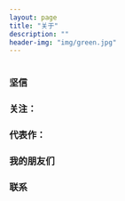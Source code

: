 ```yaml
---
layout: page
title: "关于"
description: ""
header-img: "img/green.jpg"
---
```



<center>
    <p><img src="" align="center"></p>
</center>

### 坚信


### 关注：


### 代表作：


### 我的朋友们


### 联系


<center>
    <p><img src="" align="center"></p>
</center>






